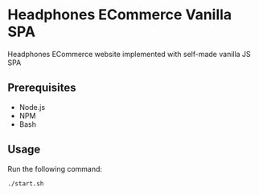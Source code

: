 # Headphones ECommerce Vanilla SPA

Headphones ECommerce website implemented with self-made vanilla JS SPA 

## Prerequisites

- Node.js
- NPM
- Bash

## Usage

Run the following command:
```sh
./start.sh
```
